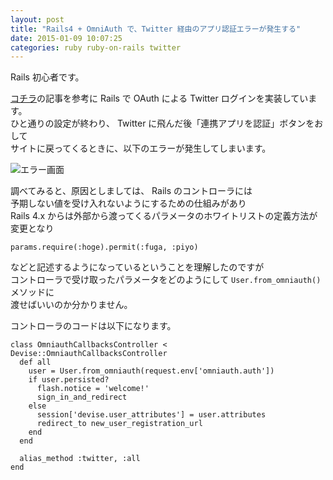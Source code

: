 ```yaml
---
layout: post
title: "Rails4 + OmniAuth で、Twitter 経由のアプリ認証エラーが発生する"
date: 2015-01-09 10:07:25
categories: ruby ruby-on-rails twitter
---
```

<p>Rails 初心者です。</p>

<p><a href="http://ruby-rails.hatenadiary.com/entry/20140805/1407200400" rel="nofollow noreferrer">コチラ</a>の記事を参考に Rails で OAuth による Twitter ログインを実装しています。<br>
ひと通りの設定が終わり、 Twitter に飛んだ後「連携アプリを認証」ボタンをおして<br>
サイトに戻ってくるときに、以下のエラーが発生してしまいます。</p>

<p><img src="https://i.stack.imgur.com/DHL3q.png" alt="エラー画面"></p>

<p>調べてみると、原因としましては、 Rails のコントローラには<br>
予期しない値を受け入れないようにするための仕組みがあり<br>
Rails 4.x からは外部から渡ってくるパラメータのホワイトリストの定義方法が変更となり</p>

<pre><code>params.require(:hoge).permit(:fuga, :piyo)
</code></pre>

<p>などと記述するようになっているということを理解したのですが<br>
コントローラで受け取ったパラメータをどのようにして <code>User.from_omniauth()</code> メソッドに<br>
渡せばいいのか分かりません。</p>

<p>コントローラのコードは以下になります。</p>

<pre><code>class OmniauthCallbacksController &lt; Devise::OmniauthCallbacksController
  def all
    user = User.from_omniauth(request.env['omniauth.auth'])
    if user.persisted?
      flash.notice = 'welcome!'
      sign_in_and_redirect
    else
      session['devise.user_attributes'] = user.attributes
      redirect_to new_user_registration_url
    end
  end

  alias_method :twitter, :all
end
</code></pre>
